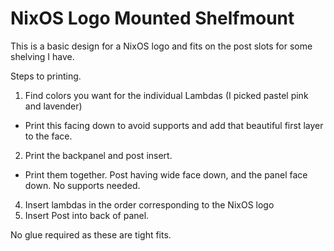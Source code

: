# NixOS Logo Mounted Shelfmount

This is a basic design for a NixOS logo and fits on the post slots for some shelving I have.

Steps to printing.

1. Find colors you want for the individual Lambdas (I picked pastel pink and lavender)
  - Print this facing down to avoid supports and add that beautiful first layer to the face.
2. Print the backpanel and post insert.
  - Print them together. Post having wide face down, and the panel face down. No supports needed.
4. Insert lambdas in the order corresponding to the NixOS logo
5. Insert Post into back of panel.

No glue required as these are tight fits.
